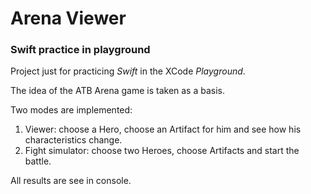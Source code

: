 # Arena Viewer
### Swift practice in playground

Project just for practicing *Swift* in the XCode *Playground*.

The idea of the ATB Arena game is taken as a basis.

Two modes are implemented:
1. Viewer: choose a Hero, choose an Artifact for him and see how his characteristics change.
2. Fight simulator: choose two Heroes, choose Artifacts and start the battle.

All results are see in console.
